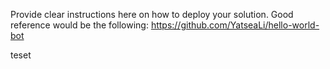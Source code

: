 Provide clear instructions here on how to deploy your solution.
Good reference would be the following:
https://github.com/YatseaLi/hello-world-bot

teset